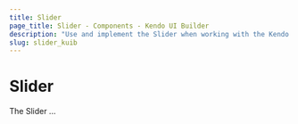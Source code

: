```yaml
---
title: Slider
page_title: Slider - Components - Kendo UI Builder
description: "Use and implement the Slider when working with the Kendo UI Builder tool for creating and managing Angular and AngularJS-based web applications."
slug: slider_kuib
---
```


# Slider

The Slider ...

<!-- screen -->

